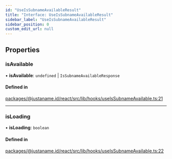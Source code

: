 ```yaml
---
id: "UseIsSubnameAvailableResult"
title: "Interface: UseIsSubnameAvailableResult"
sidebar_label: "UseIsSubnameAvailableResult"
sidebar_position: 0
custom_edit_url: null
---
```


## Properties

### isAvailable

• **isAvailable**: `undefined` \| `IsSubnameAvailableResponse`

#### Defined in

[packages/@justaname.id/react/src/lib/hooks/useIsSubnameAvailable.ts:21](https://github.com/JustaName-id/JustaName-sdk/blob/4ff9084/packages/@justaname.id/react/src/lib/hooks/useIsSubnameAvailable.ts#L21)

___

### isLoading

• **isLoading**: `boolean`

#### Defined in

[packages/@justaname.id/react/src/lib/hooks/useIsSubnameAvailable.ts:22](https://github.com/JustaName-id/JustaName-sdk/blob/4ff9084/packages/@justaname.id/react/src/lib/hooks/useIsSubnameAvailable.ts#L22)
